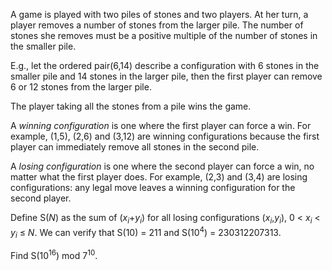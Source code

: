 <p>
A game is played with two piles of stones and two players. At her turn, a player removes a number of stones from the larger pile. The number of stones she removes must be a positive multiple of the number of stones in the smaller pile.
</p>

<p>
E.g., let the ordered pair(6,14) describe a configuration with 6 stones in the smaller pile and 14 stones in the larger pile, then the first player can remove 6 or 12 stones from the larger pile.
</p>

<p>
The player taking all the stones from a pile wins the game.
</p>

<p>
A <i>winning configuration</i> is one where the first player can force a win. For example, (1,5), (2,6) and (3,12) are winning configurations because the first player can immediately remove all stones in the second pile.
</p>

<p>
A <i>losing configuration</i> is one where the second player can force a win, no matter what the first player does. For example, (2,3) and (3,4) are losing configurations: any legal move leaves a winning configuration for the second player.
</p>

<p>
Define S(<var>N</var>) as the sum of (<var>x</var><sub><var>i</var></sub>+<var>y</var><sub><var>i</var></sub>) for all losing configurations (<var>x</var><sub><var>i</var></sub>,<var>y</var><sub><var>i</var></sub>), 0 &lt; <var>x</var><sub><var>i</var></sub> &lt; <var>y</var><sub><var>i</var></sub> ≤ <var>N</var>. We can verify that S(10) = 211 and S(10<sup>4</sup>) = 230312207313.
</p>

<p>
Find S(10<sup>16</sup>) mod 7<sup>10</sup>.
</p>
